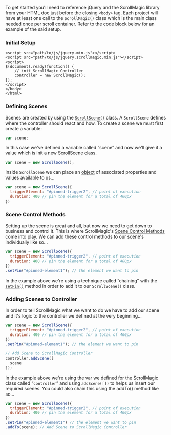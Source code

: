 To get started you'll need to reference jQuery and the ScrollMagic library from your HTML doc just before the closing ``<body>`` tag. Each project will have at least one call to the ``ScrollMagic()`` class which is the main class needed once per scroll container. Refer to the code block below for an example of the said setup.

### Initial Setup
```markup
<script src="path/to/js/jquery.min.js"></script>
<script src="path/to/js/jquery.scrollmagic.min.js"></script>
<script>
$(document).ready(function() {
    // init ScrollMagic Controller
    controller = new ScrollMagic();
});
</script>
</body>
</html>
```

### Defining Scenes

Scenes are created by using the [``ScrollScene()``](http://janpaepke.github.io/ScrollMagic/docs/ScrollScene.html#ScrollScene) class. A ``ScrollScene`` defines where the controller should react and how. To create a scene we must first create a variable:

```javascript
var scene;
```

In this case we've defined a variable called “scene” and now we'll give it a value which is init a new ScrollScene class.

```javascript
var scene = new ScrollScene();
```

Inside ``ScrollScene`` we can place an [object](http://janpaepke.github.io/ScrollMagic/docs/ScrollScene.html#ScrollScene) of associated properties and values available to us…

```javascript
var scene = new ScrollScene({
  triggerElement: "#pinned-trigger2", // point of execution
  duration: 400 // pin the element for a total of 400px
})
```

### Scene Control Methods
Setting up the scene is great and all, but now we need to get down to business and control it. This is where ScrollMagic's [Scene Control Methods](http://janpaepke.github.io/ScrollMagic/docs/ScrollScene.html#toc3) come into play. We can add these control methods to our scene's individually like so…

```javascript
var scene = new ScrollScene({
  triggerElement: "#pinned-trigger2", // point of execution
  duration: 400 // pin the element for a total of 400px
})
.setPin("#pinned-element1"); // the element we want to pin
```

In the example above we're using a technique called ”chaining” with the [``setPin()``](http://janpaepke.github.io/ScrollMagic/docs/ScrollScene.html#setPin) method in order to add it to our ``ScrollScene()`` class.

### Adding Scenes to Controller

In order to tell ScrollMagic what we want to do we have to add our scene and it's logic to the controller we defined at the very beginning…

```javascript
var scene = new ScrollScene({
  triggerElement: "#pinned-trigger2", // point of execution
  duration: 400 // pin the element for a total of 400px
})
.setPin("#pinned-element1"); // the element we want to pin

// Add Scene to ScrollMagic Controller
controller.addScene([
  scene
]);
```

In the example above we're using the var we defined for the ScrollMagic class called “``controller``” and using ``addScene([])`` to helps us insert our required scenes. You could also chain this using the addTo() method like so…

```javascript
var scene = new ScrollScene({
  triggerElement: "#pinned-trigger2", // point of execution
  duration: 400 // pin the element for a total of 400px
})
.setPin("#pinned-element1") // the element we want to pin
.addTo(scene); // Add Scene to ScrollMagic Controller
```